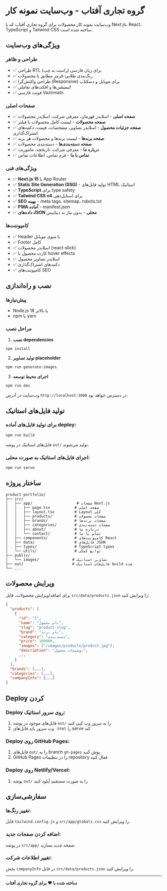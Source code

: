 # گروه تجاری آفتاب - وب‌سایت نمونه کار

وب‌سایت نمونه کار محصولات برای گروه تجاری آفتاب که با Next.js، React، TypeScript و Tailwind CSS ساخته شده است.

## ویژگی‌های وب‌سایت

### طراحی و ظاهر
- ✅ طراحی RTL (راست به چپ) برای زبان فارسی
- ✅ رنگ‌بندی طلایی-قرمز مطابق با محصولات
- ✅ طراحی واکنش‌گرا (Responsive) برای موبایل و دسکتاپ
- ✅ انیمیشن‌ها و افکت‌های تعاملی
- ✅ فونت فارسی Vazirmatn

### صفحات اصلی
- ✅ **صفحه اصلی** - اسلایدر قهرمان، معرفی شرکت، اسلایدر محصولات
- ✅ **صفحه محصولات** - لیست کامل محصولات با فیلتر
- ✅ **صفحه جزئیات محصول** - اسلایدر تصاویر، مشخصات، قیمت، دکمه‌های اشتراک‌گذاری
- ✅ **صفحه برندها** - لیست برندها و محصولات هر برند
- ✅ **صفحه دسته‌بندی‌ها** - دسته‌بندی محصولات
- ✅ **درباره ما** - معرفی شرکت، تاریخچه، ماموریت
- ✅ **تماس با ما** - فرم تماس، اطلاعات تماس

### ویژگی‌های فنی
- ✅ **Next.js 15** با App Router
- ✅ **Static Site Generation (SSG)** - تولید فایل‌های HTML استاتیک
- ✅ **TypeScript** برای type safety
- ✅ **Tailwind CSS v4** برای استایل‌دهی
- ✅ **SEO بهینه** - meta tags، sitemap، robots.txt
- ✅ **PWA آماده** - manifest.json
- ✅ **داده‌های JSON محلی** - بدون نیاز به دیتابیس

### کامپوننت‌ها
- ✅ Header با منوی موبایل
- ✅ Footer کامل
- ✅ اسلایدر محصولات (react-slick)
- ✅ کارت محصول با hover effects
- ✅ اسلایدر تصاویر محصول
- ✅ دکمه‌های اشتراک‌گذاری
- ✅ کامپوننت‌های SEO

## نصب و راه‌اندازی

### پیش‌نیازها
- Node.js 18 یا بالاتر
- npm یا yarn

### مراحل نصب

1. **نصب dependencies**
```bash
npm install
```

2. **تولید تصاویر placeholder**
```bash
npm run generate-images
```

3. **اجرای محیط توسعه**
```bash
npm run dev
```

وب‌سایت در آدرس `http://localhost:3000` در دسترس خواهد بود.

## تولید فایل‌های استاتیک

### برای تولید فایل‌های آماده deploy:

```bash
npm run build
```

فایل‌های استاتیک در پوشه `out/` تولید می‌شوند.

### اجرای فایل‌های استاتیک به صورت محلی:

```bash
npm run serve
```

## ساختار پروژه

```
product-portfolio/
├── src/
│   ├── app/                    # صفحات Next.js
│   │   ├── page.tsx           # صفحه اصلی
│   │   ├── layout.tsx         # Layout کلی
│   │   ├── products/          # صفحات محصولات
│   │   ├── brands/            # صفحات برندها
│   │   ├── categories/        # صفحات دسته‌بندی
│   │   ├── about/             # درباره ما
│   │   └── contact/           # تماس با ما
│   ├── components/            # کامپوننت‌های React
│   ├── data/                  # فایل‌های JSON
│   ├── types/                 # TypeScript types
│   └── utils/                 # توابع کمکی
├── public/
│   └── images/               # تصاویر استاتیک
├── out/                      # فایل‌های استاتیک build شده
└── ...
```

## ویرایش محصولات

برای اضافه/ویرایش محصولات، فایل `src/data/products.json` را ویرایش کنید:

```json
{
  "products": [
    {
      "id": "1",
      "name": "نام محصول",
      "slug": "product-slug",
      "brand": "نام برند",
      "category": "دسته‌بندی",
      "price": 100000,
      "images": ["/images/products/product.jpg"],
      "description": "توضیحات محصول",
      ...
    }
  ],
  "brands": [...],
  "categories": [...],
  "companyInfo": {...}
}
```

## Deploy کردن

### Deploy روی سرور استاتیک:
1. فایل‌های موجود در پوشه `out/` را به سرور وب کپی کنید
2. وب سرور باید فایل‌های `.html` را serve کند

### Deploy روی GitHub Pages:
1. فایل‌های `out/` را به branch `gh-pages` پوش کنید
2. GitHub Pages را در تنظیمات repository فعال کنید

### Deploy روی Netlify/Vercel:
1. پوشه `out/` را به صورت مستقیم آپلود کنید

## سفارشی‌سازی

### تغییر رنگ‌ها:
فایل `tailwind.config.js` و `src/app/globals.css` را ویرایش کنید.

### اضافه کردن صفحات جدید:
در پوشه `src/app/` صفحه جدید بسازید.

### تغییر اطلاعات شرکت:
بخش `companyInfo` در فایل `src/data/products.json` را ویرایش کنید.

---

**ساخته شده با ❤️ برای گروه تجاری آفتاب**
